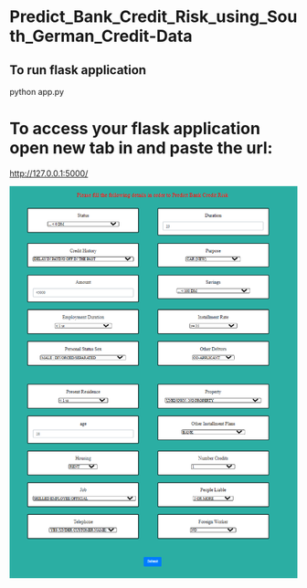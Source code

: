 # Predict_Bank_Credit_Risk_using_South_German_Credit-Data

##  To run flask application

python app.py

#   To access your flask application open new tab in and paste the url:

http://127.0.0.1:5000/


![Bank Credit Risk](https://github.com/AshishpatilRK/Predict_Bank_Credit_Risk_using_South_German_Credit-Data/blob/main/Bank_credit_screenshot.png)

